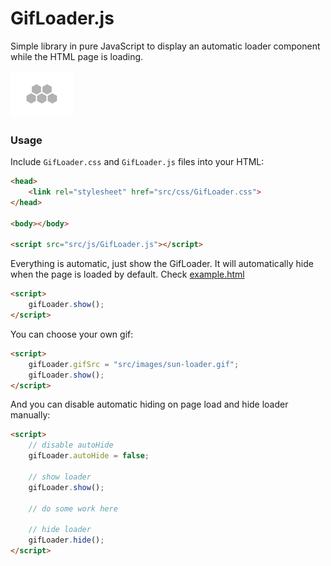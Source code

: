 # GifLoader.js

Simple library in pure JavaScript to display an automatic loader component while the HTML page is loading.

![Loader](src/images/hex-loader.gif)

### Usage

Include `GifLoader.css` and `GifLoader.js` files into your HTML:

```html
<head>
    <link rel="stylesheet" href="src/css/GifLoader.css">
</head>

<body></body>

<script src="src/js/GifLoader.js"></script>
```

Everything is automatic, just show the GifLoader. It will automatically hide
when the page is loaded by default. Check [example.html](example.html)

```html
<script>
    gifLoader.show();
</script>
```

You can choose your own gif:

```html
<script>
    gifLoader.gifSrc = "src/images/sun-loader.gif";
    gifLoader.show();
</script>
```

And you can disable automatic hiding on page load and hide loader manually:

```html
<script>
    // disable autoHide
    gifLoader.autoHide = false;
    
    // show loader
    gifLoader.show();

    // do some work here
    
    // hide loader
    gifLoader.hide();
</script>
```
